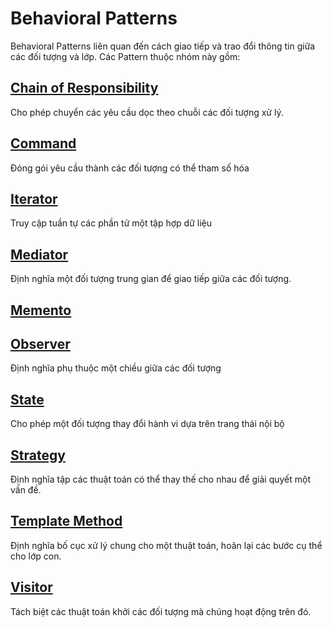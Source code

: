 # Behavioral Patterns

Behavioral Patterns liên quan đến cách giao tiếp và trao đổi thông tin giữa các đối tượng và lớp. Các Pattern thuộc nhóm này gồm:

## [Chain of Responsibility](4.1%20Chain%20of%20Responsibility.md)

Cho phép chuyển các yêu cầu dọc theo chuỗi các đối tượng xử lý.

## [Command](4.2%20Command.md)

Đóng gói yêu cầu thành các đối tượng có thể tham số hóa

## [Iterator](4.3%20Iterator.md)

Truy cập tuần tự các phần tử một tập hợp dữ liệu

## [Mediator](4.4%20Mediator.md)

Định nghĩa một đối tượng trung gian để giao tiếp giữa các đối tượng.

## [Memento](4.5%20Memento.md)

## [Observer](4.6%20Observer.md)

Định nghĩa phụ thuộc một chiều giữa các đối tượng

## [State](4.7%20State.md)

Cho phép một đối tượng thay đổi hành vi dựa trên trang thái nội bộ

## [Strategy](4.8%20Strategy.md)

Định nghĩa tập các thuật toán có thể thay thế cho nhau để giải quyết một vấn đề.

## [Template Method](4.9%20Template%20Method.md)

Định nghĩa bố cục xử lý chung cho một thuật toán, hoãn lại các bước cụ thể cho lớp con.

## [Visitor](4.10%20Visitor.md)

Tách biệt các thuật toán khởi các đối tượng mà chúng hoạt động trên đó.

